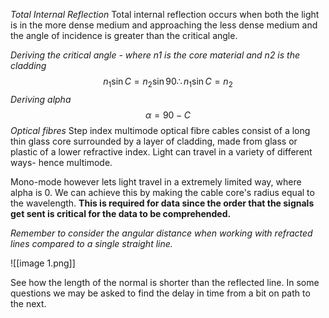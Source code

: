 *Total Internal Reflection*
Total internal reflection occurs when both the light is in the more dense medium and approaching the less dense medium and the angle of incidence is greater than the critical angle.

*Deriving the critical angle - where n1 is the core material and n2 is the cladding*
$$n_{1}\sin C=n_{2}\sin90\therefore n_{1}\sin C=n_{2}$$
*Deriving alpha*
$$\alpha=90-C$$
*Optical fibres*
Step index multimode optical fibre cables consist of a long thin glass core surrounded by a layer of cladding, made from glass or plastic of a lower refractive index. Light can travel in a variety of different ways- hence multimode.

Mono-mode however lets light travel in a extremely limited way, where alpha is 0. We can achieve this by making the cable core's radius equal to the wavelength. **This is required for data since the order that the signals get sent is critical for the data to be comprehended.**

*Remember to consider the angular distance when working with refracted lines compared to a single straight line.*

![[image 1.png]]

See how the length of the normal is shorter than the reflected line. In some questions we may be asked to find the delay in time from a bit on path to the next.